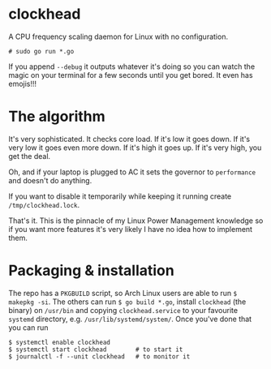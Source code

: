 clockhead
=========

A CPU frequency scaling daemon for Linux with no configuration.

`# sudo go run *.go`

If you append `--debug` it outputs whatever it's doing so you
can watch the magic on your terminal for a few seconds until
you get bored. It even has emojis!!!

The algorithm
=============

It's very sophisticated. It checks core load. If it's low it
goes down. If it's very low it goes even more down. If it's high
it goes up. If it's very high, you get the deal.

Oh, and if your laptop is plugged to AC it sets the governor to
`performance` and doesn't do anything.

If you want to disable it temporarily while keeping it running
create `/tmp/clockhead.lock`.

That's it. This is the pinnacle of my Linux Power Management
knowledge so if you want more features it's very likely I have
no idea how to implement them.

Packaging & installation
========================

The repo has a `PKGBUILD` script, so Arch Linux users are able
to run `$ makepkg -si`. The others can run `$ go build *.go`,
install `clockhead` (the binary) on `/usr/bin` and copying
`clockhead.service` to your favourite `systemd` directory, e.g.
`/usr/lib/systemd/system/`. Once you've done that you can run

```
$ systemctl enable clockhead
$ systemctl start clockhead        # to start it
$ journalctl -f --unit clockhead   # to monitor it
```

